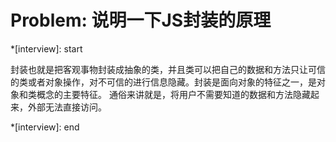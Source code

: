 # Problem: 说明一下JS封装的原理

*[interview]: start

封装也就是把客观事物封装成抽象的类，并且类可以把自己的数据和方法只让可信的类或者对象操作，对不可信的进行信息隐藏。封装是面向对象的特征之一，是对象和类概念的主要特征。
通俗来讲就是，将用户不需要知道的数据和方法隐藏起来，外部无法直接访问。

*[interview]: end
